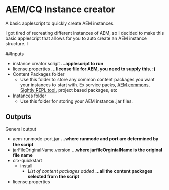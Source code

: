 # AEM/CQ Instance creator
A basic applescript to quickly create AEM instances

I got tired of recreating different instances of AEM, so I decided to make this basic applescript that allows for you to auto create an AEM instance structure. I

##Inputs
* instance creator script **...applescript to run**
* license.properties **...license file for AEM, you need to supply this. :)**
* Content Packages folder
  * Use this folder to store any common content packages you want your instances to start with. Ex service packs, [AEM commons](http://adobe-consulting-services.github.io/acs-aem-commons/), [Sightly REPL tool](https://github.com/Adobe-Marketing-Cloud/aem-sightly-repl), project based packages, etc
* Instances folder
  * Use this folder for storing your AEM instance .jar files.

## Outputs
General output
 
* aem-runmode-port.jar **...where runmode and port are determined by the script**
* jarFileOriginalName.version **...where jarfileOrginialName is the original file name**
* crx-quickstart
     * install
         * *List of content packages added*  **...all the content packages selected from the script**
* license.properties
